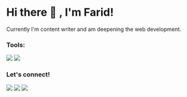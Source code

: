 # Hi there 👋 , I'm Farid!
Currently I'm content writer and am deepening the web development.

### Tools:
<p>
    <img src="https://img.shields.io/badge/Text%20Editor-Visual%20Studio%20Code-blue?&logo=visual%20studio%20code&logoColor=blue" />
    <img src="https://gpvc.arturio.dev/faridfac" />
</p>

### Let's connect!
<p>
    <a href="https://mbahtekno.net" target="blank"><img src="https://img.shields.io/badge/Website-https://mbahtekno.net-green?" /></a>
    <a href="https://www.facebook.com/faridfac" target="blank"><img src="https://img.shields.io/badge/Muhamad%20Farid-30302f?style=flat&logo=facebook" /></a>
    <a href="https://https://twitter.com/faridfac10_" target="blank"><img src="https://img.shields.io/badge/@faridfac10_-30302f?style=flat&logo=twitter" /></a>
</p>
